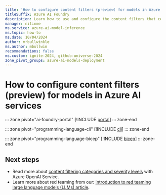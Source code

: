 ```yaml
---
title: 'How to configure content filters (preview) for models in Azure AI services'
titleSuffix: Azure AI Foundry
description: Learn how to use and configure the content filters that come with Azure AI Services, including getting approval for gated modifications.
manager: nitinme
ms.service: azure-ai-model-inference
ms.topic: how-to
ms.date: 10/04/2024
author: mrbullwinkle
ms.author: mbullwin
recommendations: false
ms.custom: ignite-2024, github-universe-2024
zone_pivot_groups: azure-ai-models-deployment
---
```


# How to configure content filters (preview) for models in Azure AI services

::: zone pivot="ai-foundry-portal"
[!INCLUDE [portal](../includes/configure-content-filters/portal.md)]
::: zone-end

::: zone pivot="programming-language-cli"
[!INCLUDE [cli](../includes/configure-content-filters/cli.md)]
::: zone-end

::: zone pivot="programming-language-bicep"
[!INCLUDE [bicep](../includes/configure-content-filters/bicep.md)]
::: zone-end

## Next steps

- Read more about [content filtering categories and severity levels](../concepts/content-filter.md) with Azure OpenAI Service.
- Learn more about red teaming from our: [Introduction to red teaming large language models (LLMs) article](../../../ai-services/openai/concepts/red-teaming.md).
